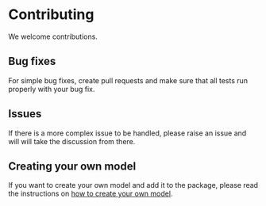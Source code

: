 # Contributing

We welcome contributions. 

## Bug fixes

For simple bug fixes, create pull requests and make sure that all tests run properly with your bug fix.

## Issues

If there is a more complex issue to be handled, please raise an issue and will will take the discussion from there. 

## Creating your own model

If you want to create your own model and add it to the package, please read the instructions on [how to create your own model](MakeYourOwnModel.md).
